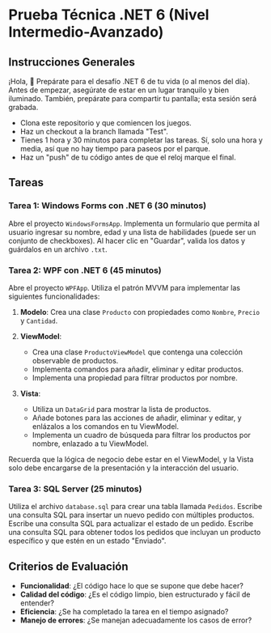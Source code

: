 # Prueba Técnica .NET 6 (Nivel Intermedio-Avanzado)

## Instrucciones Generales

¡Hola,  🚀 Prepárate para el desafío .NET 6 de tu vida (o al menos del día). Antes de empezar, asegúrate de estar en un lugar tranquilo y bien iluminado. También, prepárate para compartir tu pantalla; esta sesión será grabada.

- Clona este repositorio y que comiencen los juegos.
- Haz un checkout a la branch llamada "Test".
- Tienes 1  hora y 30 minutos para completar las tareas. Sí, solo una hora y media, así que no hay tiempo para paseos por el parque.
- Haz un "push" de tu código antes de que el reloj marque el final.

## Tareas

### Tarea 1: Windows Forms con .NET 6 (30 minutos)

Abre el proyecto `WindowsFormsApp`. Implementa un formulario que permita al usuario ingresar su nombre, edad y una lista de habilidades (puede ser un conjunto de checkboxes). Al hacer clic en "Guardar", valida los datos y guárdalos en un archivo `.txt`.

### Tarea 2: WPF con .NET 6 (45 minutos)

Abre el proyecto `WPFApp`. Utiliza el patrón MVVM para implementar las siguientes funcionalidades:

1. **Modelo**: Crea una clase `Producto` con propiedades como `Nombre`, `Precio` y `Cantidad`.

2. **ViewModel**: 
    - Crea una clase `ProductoViewModel` que contenga una colección observable de productos.
    - Implementa comandos para añadir, eliminar y editar productos.
    - Implementa una propiedad para filtrar productos por nombre.

3. **Vista**: 
    - Utiliza un `DataGrid` para mostrar la lista de productos.
    - Añade botones para las acciones de añadir, eliminar y editar, y enlázalos a los comandos en tu ViewModel.
    - Implementa un cuadro de búsqueda para filtrar los productos por nombre, enlazado a tu ViewModel.

Recuerda que la lógica de negocio debe estar en el ViewModel, y la Vista solo debe encargarse de la presentación y la interacción del usuario.

### Tarea 3: SQL Server (25 minutos)

Utiliza el archivo `database.sql` para crear una tabla llamada `Pedidos`. Escribe una consulta SQL para insertar un nuevo pedido con múltiples productos. Escribe una consulta SQL para actualizar el estado de un pedido. Escribe una consulta SQL para obtener todos los pedidos que incluyan un producto específico y que estén en un estado "Enviado".

## Criterios de Evaluación

- **Funcionalidad**: ¿El código hace lo que se supone que debe hacer?
- **Calidad del código**: ¿Es el código limpio, bien estructurado y fácil de entender?
- **Eficiencia**: ¿Se ha completado la tarea en el tiempo asignado?
- **Manejo de errores**: ¿Se manejan adecuadamente los casos de error?

